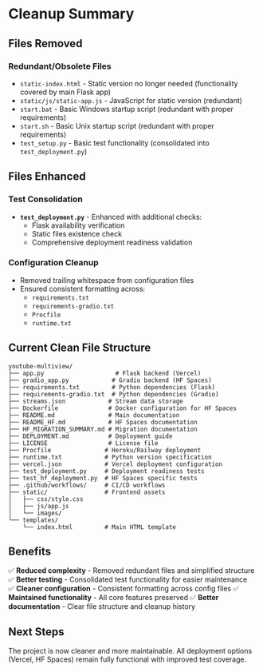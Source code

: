 # Cleanup Summary

## Files Removed

### Redundant/Obsolete Files
- `static-index.html` - Static version no longer needed (functionality covered by main Flask app)
- `static/js/static-app.js` - JavaScript for static version (redundant)
- `start.bat` - Basic Windows startup script (redundant with proper requirements)
- `start.sh` - Basic Unix startup script (redundant with proper requirements)
- `test_setup.py` - Basic test functionality (consolidated into `test_deployment.py`)

## Files Enhanced

### Test Consolidation
- **`test_deployment.py`** - Enhanced with additional checks:
  - Flask availability verification
  - Static files existence check
  - Comprehensive deployment readiness validation

### Configuration Cleanup
- Removed trailing whitespace from configuration files
- Ensured consistent formatting across:
  - `requirements.txt`
  - `requirements-gradio.txt`
  - `Procfile`
  - `runtime.txt`

## Current Clean File Structure

```
youtube-multiview/
├── app.py                    # Flask backend (Vercel)
├── gradio_app.py            # Gradio backend (HF Spaces)
├── requirements.txt         # Python dependencies (Flask)
├── requirements-gradio.txt  # Python dependencies (Gradio)
├── streams.json            # Stream data storage
├── Dockerfile              # Docker configuration for HF Spaces
├── README.md               # Main documentation
├── README_HF.md            # HF Spaces documentation
├── HF_MIGRATION_SUMMARY.md # Migration documentation
├── DEPLOYMENT.md           # Deployment guide
├── LICENSE                 # License file
├── Procfile               # Heroku/Railway deployment
├── runtime.txt            # Python version specification
├── vercel.json            # Vercel deployment configuration
├── test_deployment.py     # Deployment readiness tests
├── test_hf_deployment.py  # HF Spaces specific tests
├── .github/workflows/     # CI/CD workflows
├── static/                # Frontend assets
│   ├── css/style.css
│   ├── js/app.js
│   └── images/
└── templates/
    └── index.html         # Main HTML template
```

## Benefits

✅ **Reduced complexity** - Removed redundant files and simplified structure
✅ **Better testing** - Consolidated test functionality for easier maintenance  
✅ **Cleaner configuration** - Consistent formatting across config files
✅ **Maintained functionality** - All core features preserved
✅ **Better documentation** - Clear file structure and cleanup history

## Next Steps

The project is now cleaner and more maintainable. All deployment options (Vercel, HF Spaces) remain fully functional with improved test coverage.
